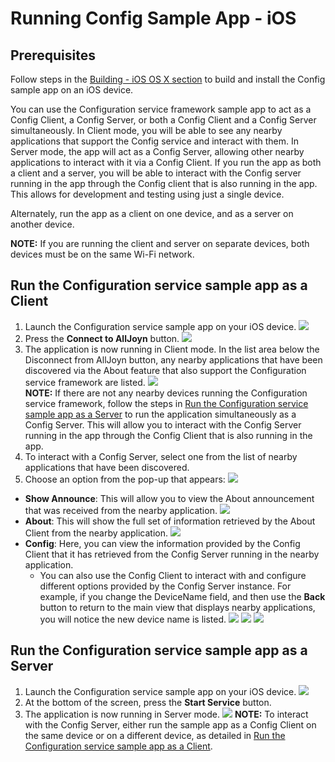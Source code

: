 # Running Config Sample App - iOS

## Prerequisites

Follow steps in the [Building - iOS OS X section][build-ios-osx] 
to build and install the Config sample app on an iOS device.

You can use the Configuration service framework sample app 
to act as a Config Client, a Config Server, or both a Config Client 
and a Config Server simultaneously. In Client mode, you will 
be able to see any nearby applications that support the Config 
service and interact with them. In Server mode, the app will 
act as a Config Server, allowing other nearby applications 
to interact with it via a Config Client. If you run the app 
as both a client and a server, you will be able to interact 
with the Config server running in the app through the Config 
client that is also running in the app. This allows for development 
and testing using just a single device.

Alternately, run the app as a client on one device, and as a server on another device.

**NOTE:** If you are running the client and server on separate devices, 
both devices must be on the same Wi-Fi network.

## Run the Configuration service sample app as a Client
1. Launch the Configuration service sample app on your iOS device.
  ![][config-client-1]
2. Press the **Connect to AllJoyn** button.
  ![][config-client-2]
3. The application is now running in Client mode. In the list 
area below the Disconnect from AllJoyn button, any nearby 
applications that have been discovered via the About feature 
that also support the Configuration service framework are listed.
  ![][config-client-3]  
   **NOTE:** If there are not any nearby devices running the 
  Configuration service framework, follow the steps in 
  [Run the Configuration service sample app as a Server][run-config-sample-app-as-server] 
  to run the application simultaneously as a Config Server. 
  This will allow you to interact with the Config Server running 
  in the app through the Config Client that is also running in the app.
4. To interact with a Config Server, select one from the list 
of nearby applications that have been discovered.
5. Choose an option from the pop-up that appears:
    ![][config-client-4]
  * __Show Announce__: This will allow you to view the About 
  announcement that was received from the nearby application.
    ![][config-client-5]
  * __About__: This will show the full set of information 
  retrieved by the About Client from the nearby application.
    ![][config-client-6]
  * __Config__: Here, you can view the information provided by 
  the Config Client that it has retrieved from the Config Server 
  running in the nearby application. 
    * You can also use the Config Client to interact with and 
    configure different options provided by the Config Server 
    instance. For example, if you change the DeviceName field, 
    and then use the **Back** button to return to the main view 
    that displays nearby applications, you will notice the new device name is listed.
    ![][config-client-7]
    ![][config-client-8]
    ![][config-client-9]

## Run the Configuration service sample app as a Server

1. Launch the Configuration service sample app on your iOS device.
  ![][config-client-1]
2. At the bottom of the screen, press the **Start Service** button.
3. The application is now running in Server mode.
  ![][config-service-1]
   **NOTE:** To interact with the Config Server, either run 
   the sample app as a Config Client on the same device or on 
   a different device, as detailed in 
   [Run the Configuration service sample app as a Client][run-config-sample-app-as-client].


[config-client-1]: /files/develop/run-sample-apps/ios-config-sample/config-client-1.png
[config-client-2]: /files/develop/run-sample-apps/ios-config-sample/config-client-2.png
[config-client-3]: /files/develop/run-sample-apps/ios-config-sample/config-client-3.png
[config-client-4]: /files/develop/run-sample-apps/ios-config-sample/config-client-4.png
[config-client-5]: /files/develop/run-sample-apps/ios-config-sample/config-client-5.png
[config-client-6]: /files/develop/run-sample-apps/ios-config-sample/config-client-6.png
[config-client-7]: /files/develop/run-sample-apps/ios-config-sample/config-client-7.png
[config-client-8]: /files/develop/run-sample-apps/ios-config-sample/config-client-8.png
[config-client-9]: /files/develop/run-sample-apps/ios-config-sample/config-client-9.png
[config-service-1]: /files/develop/run-sample-apps/ios-config-sample/config-service-1.png


[build-ios-osx]: /develop/building/ios-osx
[run-config-sample-app-as-server]: #run-the-configuration-service-sample-app-as-a-server
[run-config-sample-app-as-client]: #run-the-configuration-service-sample-app-as-a-client